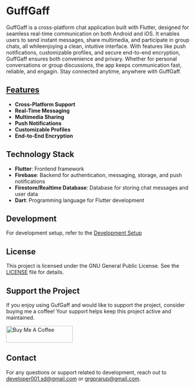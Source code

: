 # GuffGaff

GuffGaff is a cross-platform chat application built with Flutter, designed for seamless real-time communication on both
Android and iOS. It enables users to send instant messages, share multimedia, and participate in group chats, all whileenjoying a clean, intuitive interface. With features like push notifications, customizable profiles, and secure
end-to-end encryption, GuffGaff ensures both convenience and privary. Whether for personal conversations or group
discussions, the app keeps communication fast, reliable, and engagin. Stay connected anytime, anywhere with GuffGaff.

## [Features](/docs/Features.md)

- **Cross-Platform Support**
- **Real-Time Messaging**
- **Multimedia Sharing**
- **Push Notifications**
- **Customizable Profiles**
- **End-to-End Encryption**

## Technology Stack

- **Flutter**: Frontend framework
- **Firebase**: Backend for authentication, messaging, storage, and push notifications
- **Firestore/Realtime Database**: Database for storing chat messages and user data 
- **Dart**: Programming language for Flutter development

## Development

For development setup, refer to the [Development Setup](/docs/development_setup.md)

## License

This project is licensed under the GNU General Public License. See the [LICENSE](/LICENSE) file for details.

## Support the Project

If you enjoy using GufGaff and would like to support the project, consider buying me a coffee! Your support helps keep
this project active and maintained.

<a href="https://www.buymeacoffee.com/grgprarup" target="_blank"><img src="https://cdn.buymeacoffee.com/buttons/default-blue.png" alt="Buy Me A Coffee" height="45" width="180"></a>

## Contact

For any questions or support related to development, reach out to <developer001.sd@gmail.com> or <grgprarup@gmail.com>.
